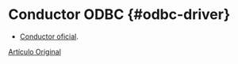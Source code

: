 # Conductor ODBC {#odbc-driver}

-   [Conductor oficial](https://github.com/ClickHouse/clickhouse-odbc).

[Artículo Original](https://clickhouse.tech/docs/es/interfaces/odbc/) <!--hide-->
